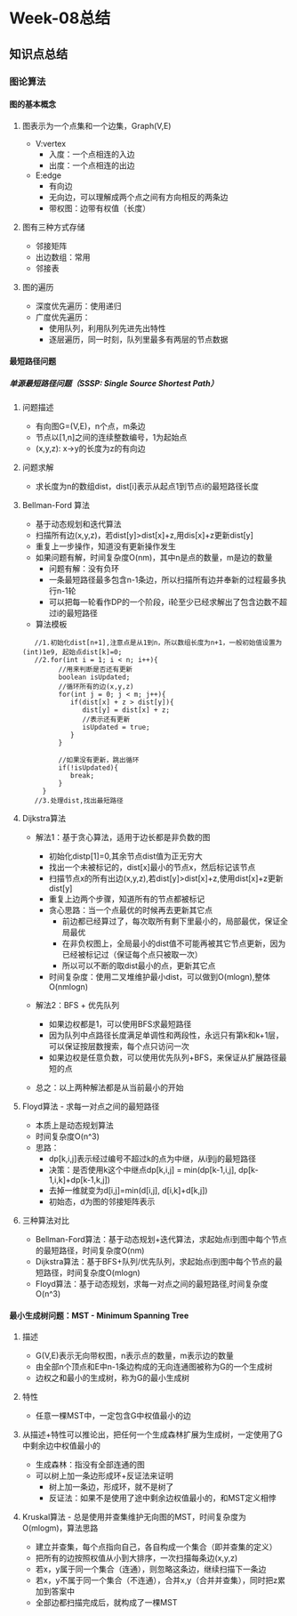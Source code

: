 # Week-08总结

## 知识点总结

### 图论算法
#### 图的基本概念
1. 图表示为一个点集和一个边集，Graph(V,E)
    - V:vertex
        - 入度：一个点相连的入边
        - 出度：一个点相连的出边
    - E:edge
        - 有向边
        - 无向边，可以理解成两个点之间有方向相反的两条边
        - 带权图：边带有权值（长度）
    
2. 图有三种方式存储
    - 邻接矩阵
    - 出边数组：常用
    - 邻接表
    
3. 图的遍历
    - 深度优先遍历：使用递归
    - 广度优先遍历：
      - 使用队列，利用队列先进先出特性 
      - 逐层遍历，同一时刻，队列里最多有两层的节点数据
    
#### 最短路径问题
##### 单源最短路径问题（SSSP: Single Source Shortest Path）
1. 问题描述
    - 有向图G=(V,E)，n个点，m条边
    - 节点以[1,n]之间的连续整数编号，1为起始点
    - (x,y,z): x->y的长度为z的有向边
      
2. 问题求解
    - 求长度为n的数组dist，dist[i]表示从起点1到节点i的最短路径长度

3. Bellman-Ford 算法
   - 基于动态规划和迭代算法
   - 扫描所有边(x,y,z)，若dist[y]>dist[x]+z,用dis[x]+z更新dist[y]
   - 重复上一步操作，知道没有更新操作发生
   - 如果问题有解，时间复杂度O(nm)，其中n是点的数量，m是边的数量
      - 问题有解：没有负环
      - 一条最短路径最多包含n-1条边，所以扫描所有边并奉新的过程最多执行n-1轮
      - 可以把每一轮看作DP的一个阶段，i轮至少已经求解出了包含边数不超过i的最短路径
   - 算法模板
   ```
      //1.初始化dist[n+1],注意点是从1到n，所以数组长度为n+1，一般初始值设置为(int)1e9, 起始点dist[k]=0;
      //2.for(int i = 1; i < n; i++){
            //用来判断是否还有更新
            boolean isUpdated;
            //循环所有的边(x,y,z)
            for(int j = 0; j < m; j++){
               if(dist[x] + z > dist[y]){
                  dist[y] = dist[x] + z;
                  //表示还有更新
                  isUpdated = true;
               }
            }
            
            //如果没有更新，跳出循环
            if(!isUpdated){
               break;
            }
        }
      //3.处理dist,找出最短路径
   ```
4. Dijkstra算法
   - 解法1：基于贪心算法，适用于边长都是非负数的图
      - 初始化distp[1]=0,其余节点dist值为正无穷大
      - 找出一个未被标记的，dist[x]最小的节点x，然后标记该节点
      - 扫描节点x的所有出边(x,y,z),若dist[y]>dist[x]+z,使用dist[x]+z更新dist[y]
      - 重复上边两个步骤，知道所有的节点都被标记
      - 贪心思路：当一个点最优的时候再去更新其它点
         - 前边都已经算过了，每次取所有剩下里最小的，局部最优，保证全局最优
         - 在非负权图上，全局最小的dist值不可能再被其它节点更新，因为已经被标记过（保证每个点只被取一次） 
         - 所以可以不断的取dist最小的点，更新其它点
      - 时间复杂度：使用二叉堆维护最小dist，可以做到O(mlogn),整体O(nmlogn)
   
   - 解法2：BFS + 优先队列
      - 如果边权都是1，可以使用BFS求最短路径 
      - 因为队列中点路径长度满足单调性和两段性，永远只有第k和k+1层，可以保证按层数搜索，每个点只访问一次
      - 如果边权是任意负数，可以使用优先队列+BFS，来保证从扩展路径最短的点
   
   - 总之：以上两种解法都是从当前最小的开始
   
5. Floyd算法 - 求每一对点之间的最短路径
   - 本质上是动态规划算法
   - 时间复杂度O(n^3)
   - 思路：
      - dp[k,i,j]表示经过编号不超过k的点为中继，从i到j的最短路径
      - 决策：是否使用k这个中继点dp[k,i,j] = min(dp[k-1,i,j], dp[k-1,i,k]+dp[k-1,k,j])
      - 去掉一维就变为d[i,j]=min(d[i,j], d[i,k]+d[k,j])
      - 初始态，d为图的邻接矩阵表示
   
6. 三种算法对比
   - Bellman-Ford算法：基于动态规划+迭代算法，求起始点i到图中每个节点的最短路径，时间复杂度O(nm)
   - Dijkstra算法：基于BFS+队列/优先队列，求起始点i到图中每个节点的最短路径，时间复杂度O(mlogn)
   - Floyd算法：基于动态规划，求每一对点之间的最短路径,时间复杂度O(n^3)
   
#### 最小生成树问题：MST - Minimum Spanning Tree
1. 描述
   - G(V,E)表示无向带权图，n表示点的数量，m表示边的数量
   - 由全部n个顶点和E中n-1条边构成的无向连通图被称为G的一个生成树
   - 边权之和最小的生成树，称为G的最小生成树
   
2. 特性
   - 任意一棵MST中，一定包含G中权值最小的边
   
3. 从描述+特性可以推论出，把任何一个生成森林扩展为生成树，一定使用了G中剩余边中权值最小的
   - 生成森林：指没有全部连通的图
   - 可以树上加一条边形成环+反证法来证明
      - 树上加一条边，形成环，就不是树了
      - 反证法：如果不是使用了途中剩余边权值最小的，和MST定义相悖
   
4. Kruskal算法 - 总是使用并查集维护无向图的MST，时间复杂度为O(mlogm)，算法思路
   - 建立并查集，每个点指向自己，各自构成一个集合（即并查集的定义）
   - 把所有的边按照权值从小到大排序，一次扫描每条边(x,y,z)
   - 若x，y属于同一个集合（连通），则忽略这条边，继续扫描下一条边
   - 若x，y不属于同一个集合（不连通），合并x,y（合并并查集），同时把z累加到答案中
   - 全部边都扫描完成后，就构成了一棵MST
